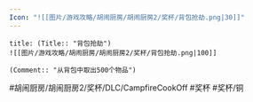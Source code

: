 ```yaml
---
Icon: "![[图片/游戏攻略/胡闹厨房/胡闹厨房2/奖杯/背包抢劫.png|30]]"
---
```

```ad-common-bronze-trophy
title: (Title:: "背包抢劫")
![[图片/游戏攻略/胡闹厨房/胡闹厨房2/奖杯/背包抢劫.png|100]]

(Comment:: "从背包中取出500个物品")
```

#胡闹厨房/胡闹厨房2/奖杯/DLC/CampfireCookOff #奖杯 #奖杯/铜
